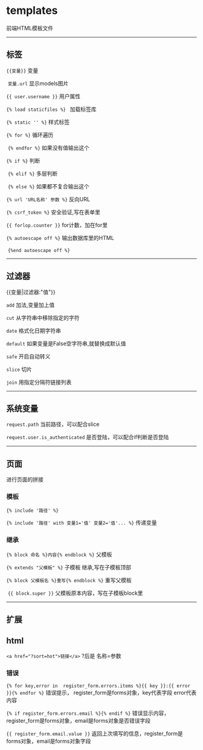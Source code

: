 # templates

前端HTML模板文件


---

## 标签



`{{变量}}`    变量

​    `变量.url`    显示models图片

`{{ user.username }}`    用户属性

`{% load staticfiles %}	`    加载标签库

`{% static '' %}`    样式标签

`{% for %}`    循环遍历

​    `{% endfor %}`    如果没有值输出这个

`{% if %}`    判断

​    `{% elif %}`    多层判断

​    `{% else %}`    如果都不复合输出这个

`{% url 'URL名称' 参数 %}`    反向URL

`{% csrf_token %}`    安全验证,写在表单里

`{{ forlop.counter }}`    for计数，加在for里

`{% autoescape off %}`    输出数据库里的HTML

​    `{%end autoescape off %}`    



---

## 过滤器

{{变量|过滤器:"值"}}



`add`    加法,变量加上值

`cut`    从字符串中移除指定的字符

`date`    格式化日期字符串

`default`    如果变量是False空字符串,就替换成默认值

`safe`    开启自动转义

`slice`    切片

`join`    用指定分隔符链接列表



---

## 系统变量

`request.path`    当前路径，可以配合slice

`request.user.is_authenticated`    是否登陆，可以配合if判断是否登陆



----

## 页面

进行页面的拼接



### 模板

`{% include '路径' %}`

`{% include '路径' with 变量1='值' 变量2='值'... %}`    传递变量



### 继承

`{% block 命名 %}内容{% endblock %}`    父模板

`{% extends "父模板" %}`    子模板    继承,写在子模板顶部

`{% block 父模板名 %}重写{% endblock %}`    重写父模板

​    `{{ block.super }}`    父模板原本内容，写在子模板block里



---

## 扩展

## html

`<a href="?sort=hot">链接</a>`    ?后是 名称=参数



### 错误

`{% for key,error in  register_form.errors.items %}{{ key }}:{{ error }}{% endfor %}`    错误提示， register_form是forms对象，key代表字段 error代表内容

`{% if register_form.errors.email %}{% endif %}`    错误显示内容， register_form是forms对象，email是forms对象是否错误字段

`{{ register_form.email.value }}`    返回上次填写的信息，register_form是forms对象，email是forms对象字段





